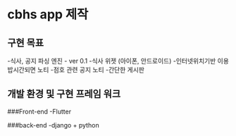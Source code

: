 # cbhs app 제작

## 구현 목표
-식사, 공지 파싱 엔진 - ver 0.1
-식사 위젯 (아이폰, 안드로이드)
-인터넷위치기반 이용 밥시간되면 노티
-점호 관련 공지 노티
-간단한 게시판

## 개발 환경 및 구현 프레임 워크
###Front-end
-Flutter

###back-end
-django + python
